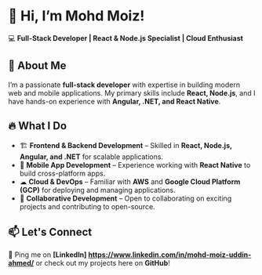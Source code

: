# 👋 Hi, I’m Mohd Moiz!  
💻 **Full-Stack Developer | React & Node.js Specialist | Cloud Enthusiast**  

## 🚀 About Me  
I’m a passionate **full-stack developer** with expertise in building modern web and mobile applications. My primary skills include **React, Node.js**, and I have hands-on experience with **Angular, .NET, and React Native**.  

## 🔥 What I Do  
- 🏗 **Frontend & Backend Development** – Skilled in **React, Node.js, Angular, and .NET** for scalable applications.  
- 📱 **Mobile App Development** – Experience working with **React Native** to build cross-platform apps.  
- ☁ **Cloud & DevOps** – Familiar with **AWS** and **Google Cloud Platform (GCP)** for deploying and managing applications.  
- 🤝 **Collaborative Development** – Open to collaborating on exciting projects and contributing to open-source.  

## 📫 Let's Connect  
📍 Ping me on **[LinkedIn] https://www.linkedin.com/in/mohd-moiz-uddin-ahmed/** or check out my projects here on **GitHub**!  


<!---
MohdMoiz021/MohdMoiz021 is a ✨ special ✨ repository because its `README.md` (this file) appears on your GitHub profile.
You can click the Preview link to take a look at your changes.
--->

